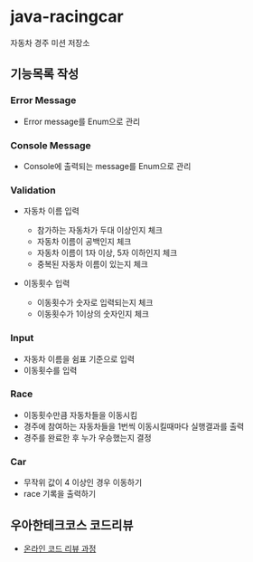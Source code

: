 # java-racingcar

자동차 경주 미션 저장소

## 기능목록 작성

### Error Message

- Error message를 Enum으로 관리

### Console Message

- Console에 출력되는 message를 Enum으로 관리

### Validation

- 자동차 이름 입력
    - 참가하는 자동차가 두대 이상인지 체크
    - 자동차 이름이 공백인지 체크
    - 자동차 이름이 1자 이상, 5자 이하인지 체크
    - 중복된 자동차 이름이 있는지 체크

- 이동횟수 입력
    - 이동횟수가 숫자로 입력되는지 체크
    - 이동횟수가 1이상의 숫자인지 체크

### Input

- 자동차 이름을 쉼표 기준으로 입력
- 이동횟수를 입력

### Race

- 이동횟수만큼 자동차들을 이동시킴
- 경주에 참여하는 자동차들을 1번씩 이동시킬때마다 실행결과를 출력
- 경주를 완료한 후 누가 우승했는지 결정

### Car

- 무작위 값이 4 이상인 경우 이동하기
- race 기록을 출력하기

## 우아한테크코스 코드리뷰

- [온라인 코드 리뷰 과정](https://github.com/woowacourse/woowacourse-docs/blob/master/maincourse/README.md)

